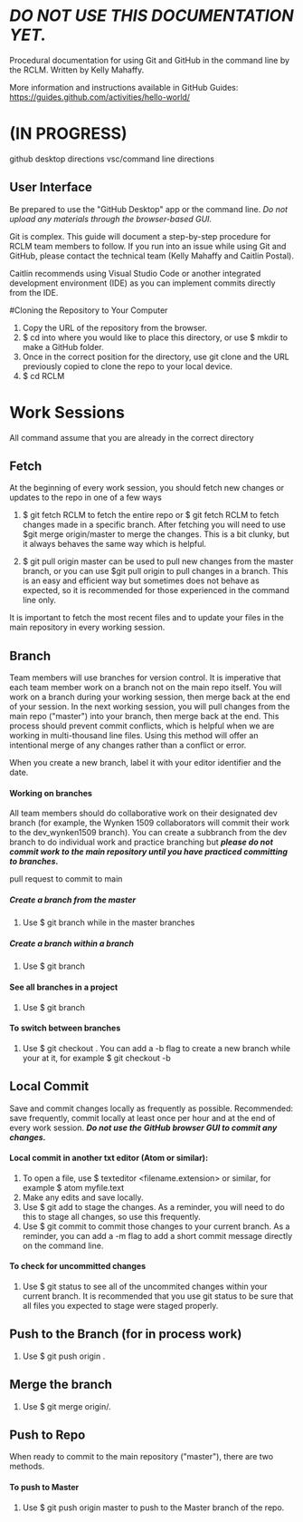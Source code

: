 # ***DO NOT USE THIS DOCUMENTATION YET.***
Procedural documentation for using Git and GitHub in the command line by the RCLM. Written by Kelly Mahaffy.

More information and instructions available in GitHub Guides: https://guides.github.com/activities/hello-world/

# (IN PROGRESS)
github desktop directions
vsc/command line directions

## User Interface
Be prepared to use the "GitHub Desktop" app or the command line. *Do not upload any materials through the browser-based GUI.*

Git is complex. This guide will document a step-by-step procedure for RCLM team members to follow. If you run into an issue while using Git and GitHub, please contact the technical team (Kelly Mahaffy and Caitlin Postal).

Caitlin recommends using Visual Studio Code or another integrated development environment (IDE) as you can implement commits directly from the IDE.

#Cloning the Repository to Your Computer
1. Copy the URL of the repository from the browser.
2. $ cd into where you would like to place this directory, or use $ mkdir to make a GitHub folder.
3. Once in the correct position for the directory, use git clone and the URL previously copied to clone the repo to your local device.
4. $ cd RCLM

# Work Sessions
All command assume that you are already in the correct directory

## Fetch
At the beginning of every work session, you should fetch new changes or updates to the repo in one of a few ways

1. $ git fetch RCLM to fetch the entire repo or $ git fetch RCLM <branch name> to fetch changes made in a specific branch. After fetching you will need to use $git merge origin/master to merge the changes. This is a bit clunky, but it always behaves the same way which is helpful.

2. $ git pull origin master can be used to pull new changes from the master branch, or you can use $git pull origin <branch-name> to pull changes in a branch. This is an easy and efficient way but sometimes does not behave as expected, so it is recommended for those experienced in the command line only.


It is important to fetch the most recent files and to update your files in the main repository in every working session.

## Branch
Team members will use branches for version control. It is imperative that each team member work on a branch not on the main repo itself.  You will work on a branch during your working session, then merge back at the end of your session. In the next working session, you will pull changes from the main repo ("master") into your branch, then merge back at the end. This process should prevent commit conflicts, which is helpful when we are working in multi-thousand line files. Using this method will offer an intentional merge of any changes rather than a conflict or error.

When you create a new branch, label it with your editor identifier and the date.

#### Working on branches
All team members should do collaborative work on their designated dev branch (for example, the Wynken 1509 collaborators will commit their work to the dev_wynken1509 branch). You can create a subbranch from the dev branch to do individual work and practice branching but ***please do not commit work to the main repository until you have practiced committing to branches.***

pull request to commit to main


##### Create a branch from the master
1. Use $ git branch <new-branch> while in the master branches

##### Create a branch within a branch
1. Use $ git branch <new-branch> <base-branch>

#### See all branches in a project
1. Use $ git branch

#### To switch between branches
1. Use $ git checkout <branch-name>. You can add a -b flag to create a new branch while your at it, for example $ git checkout -b <new-branch-name>

## Local Commit
Save and commit changes locally as frequently as possible. Recommended: save frequently, commit locally at least once per hour and at the end of every work session. ***Do not use the GitHub browser GUI to commit any changes.***


#### Local commit in another txt editor (Atom or similar):
1. To open a file, use $ texteditor <filename.extension> or similar, for example $ atom myfile.text
2. Make any edits and save locally.
3. Use $ git add <filename> to stage the changes. As a reminder, you will need to do this to stage all changes, so use this frequently.
4. Use $ git commit <filename> to commit those changes to your current branch. As a reminder, you can add a -m flag to add a short commit message directly on the command line.

#### To check for uncommitted changes
1. Use $ git status to see all of the uncommited changes within your current branch. It is recommended that you use git status to be sure that all files you expected to stage were staged properly.

## Push to the Branch (for in process work)
1. Use $ git push origin <branch-name>.

## Merge the branch
1. Use $ git merge origin/<branch-name>.

## Push to Repo

When ready to commit to the main repository ("master"), there are two methods.

#### To push to Master
1. Use $ git push origin master to push to the Master branch of the repo.
